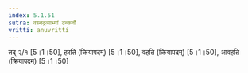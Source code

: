 ```yaml
---
index: 5.1.51
sutra: वस्नद्रव्याभ्यां ठन्कनौ
vritti: anuvritti
---
```


तद् २/१ [5।1।50], हरति (क्रियापदम्)  [5।1।50], वहति (क्रियापदम्)  [5।1।50], आवहति (क्रियापदम्)  [5।1।50]